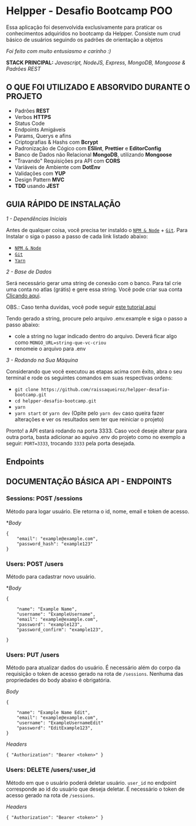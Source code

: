 # Helpper - Desafio Bootcamp POO

Essa aplicação foi desenvolvida exclusivamente para praticar os conhecimentos adquiridos no bootcamp da Helpper. Consiste num crud básico de usuários seguindo os padrões de orientação a objetos

_Foi feito com muito entusiasmo e carinho :)_


**STACK PRINCIPAL:** *Javascript, NodeJS, Express, MongoDB, Mongoose & Padrões REST*

## O QUE FOI UTILIZADO E ABSORVIDO DURANTE O PROJETO

- Padrões **REST**
- Verbos **HTTPS**
- Status Code
- Endpoints Amigáveis
- Params, Querys e afins
- Criptografias & Hashs com **Bcrypt**
- Padronização de Cógico com **ESlint**, **Prettier** e **EditorConfig**
- Banco de Dados não Relacional **MongoDB**, utilizando **Mongoose**
- "Travando" Requisições pra API com **CORS**
- Variáveis de Ambiente com **DotEnv**
- Validações com **YUP**
- Design Pattern **MVC**
- **TDD** usando **JEST**

## GUIA RÁPIDO DE INSTALAÇÃO

*1 - Dependências Iniciais*

Antes de qualquer coisa, você precisa ter instaldo o [`NPM & Node`](https://nodejs.org/en/) + [`Git`](https://git-scm.com/). Para Instalar o  siga o passo a passo de cada link listado abaixo:


- [`NPM & Node`](https://nodejs.org/en/)
- [`Git`](https://git-scm.com/)
- [`Yarn`](https://yarnpkg.com/)

*2 - Base de Dados*

Será necessário gerar uma string de conexão com o banco. Para tal crie uma conta no atlas (grátis) e gere essa string. Você pode criar sua conta [Clicando aqui](https://www.mongodb.com/cloud/atlas/register).

OBS.: Caso tenha duvidas, você pode seguir [este tutorial aqui](https://medium.com/reprogramabr/conectando-no-banco-de-dados-cloud-mongodb-atlas-bca63399693f)

Tendo gerado a string, procure pelo arquivo .env.example e siga o passo a passo abaixo:

- cole a string no lugar indicado dentro do arquivo. Deverá ficar algo como `MONGO_URL=string-que-vc-criou`
- renomeie o arquivo para .env

*3 - Rodando na Sua Máquina*

Considerando que você executou as etapas acima com êxito, abra o seu terminal e rode os seguintes comandos em suas respectivas ordens:

- `git clone https://github.com/raissaqueiroz/helpper-desafio-bootcamp.git`
- `cd helpper-desafio-bootcamp.git`
- `yarn`
- `yarn start` or `yarn dev` (Opite pelo `yarn dev` caso queira fazer alterações e ver os resultados sem ter que reiniciar o projeto)

Pronto! a API estará rodando na porta 3333. Caso você deseje alterar para outra porta, basta adicionar ao aquivo .env do projeto como no exemplo a seguir: `PORT=3333`, trocando `3333` pela porta desejada.

## Endpoints


## DOCUMENTAÇÃO BÁSICA API - ENDPOINTS

### Sessions: POST /sessions

Método para logar usuário. Ele retorna o id, nome, email e token de acesso.

**Body*
```
{
  	"email": "example@example.com",
  	"password_hash": "example123"
}

```

### Users: POST /users

Método para cadastrar novo usuário.

**Body*

```
{

	"name": "Example Name",
	"username": "ExampleUsername",
	"email": "example@example.com",
	"password": "example123",
	"password_confirm": "example123",

}

```

### Users: PUT /users

Método para atualizar dados do usuário. É necessário além do corpo da requisição o token de acesso gerado na rota de `/sessions`. Nenhuma das propriedades do body abaixo é obrigatória.

*Body*

```
{

	"name": "Example Name Edit",
	"email": "example@example.com",
	"username": "ExampleUsernameEdit"
	"password": "EditExample123",
}

```

*Headers*

```
{ "Authorization": "Bearer <token>" }

```


### Users: DELETE /users/:user_id

Método em que o usuário poderá deletar usuário. `user_id` no endpoint corresponde ao id do usuário que deseja deletar. É necessário o token de acesso gerado na rota de `/sessions`.

*Headers*

```
{ "Authorization": "Bearer <token>" }

```


